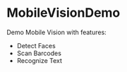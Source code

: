 # MobileVisionDemo
Demo Mobile Vision with features:
- Detect Faces
- Scan Barcodes 
- Recognize Text
